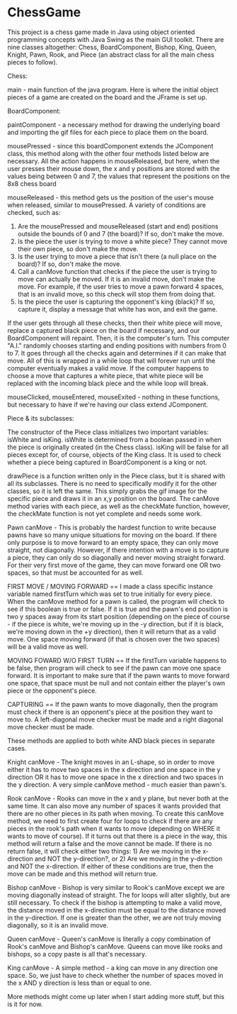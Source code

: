 # ChessGame

This project is a chess game made in Java using object oriented programming concepts with Java Swing as the main GUI toolkit. There are nine classes altogether: Chess,
BoardComponent, Bishop, King, Queen, Knight, Pawn, Rook, and Piece (an abstract class for all the main chess pieces to follow).

Chess:

main - main function of the java program. Here is where the initial object pieces of a game are created on the board and the JFrame is set up.



BoardComponent:

paintComponent - a necessary method for drawing the underlying board and importing the gif files for each piece to place them on the board.

mousePressed - since this boardComponent extends the JComponent class, this method along with the other four methods listed below are necessary. All the action happens in mouseReleased, but here, when the user presses their mouse down, the x and y positions are stored with the values being between 0 and 7, the values that represent the positions on the 8x8 chess board

mouseReleased - this method gets us the position of the user's mouse when released, similar to mousePressed. A variety of conditions are checked, such as:
  1) Are the mousePressed and mouseReleased (start and end) positions outside the bounds of 0 and 7 (the board)? If so, don't make the move.
  2) Is the piece the user is trying to move a white piece? They cannot move their own piece, so don't make the move.
  3) Is the user trying to move a piece that isn't there (a null place on the board)? If so, don't make the move.
  4) Call a canMove function that checks if the piece the user is trying to move can actually be moved. If it is an invalid move, don't make the move. For example,
     if the user tries to move a pawn forward 4 spaces, that is an invalid move, so this check will stop them from doing that.
  5) Is the piece the user is capturing the opponent's king (black)? If so, capture it, display a message that white has won, and exit the game.

If the user gets through all these checks, then their white piece will move, replace a captured black piece on the board if necessary, and our BoardComponent will repaint. Then, it is the computer's turn. This computer "A.I." randomly chooses starting and ending positions with numbers from 0 to 7. It goes through all the checks again and determines if it can make that move. All of this is wrapped in a while loop that will forever run until the computer eventually makes a valid move. If the computer happens to choose a move that captures a white piece, that white piece will be replaced with the incoming black piece and the while loop will break.

mouseClicked, mouseEntered, mouseExited - nothing in these functions, but necessary to have if we're having our class extend JComponent.



Piece & its subclasses:

The constructor of the Piece class initializes two important variables: isWhite and isKing. isWhite is determined from a boolean passed in when the piece is originally created (in the Chess class). isKing will be false for all pieces except for, of course, objects of the King class. It is used to check whether a piece being captured in BoardComponent is a king or not.

drawPiece is a function written only in the Piece class, but it is shared with all its subclasses. There is no need to specifically modify it for the other classes,
so it is left the same. This simply grabs the gif image for the specific piece and draws it in an x,y position on the board. The canMove method varies with each piece,
as well as the checkMate function, however, the checkMate function is not yet complete and needs some work.

Pawn canMove - This is probably the hardest function to write because pawns have so many unique situations for moving on the board. If there only purpose is to move 
forward to an empty space, they can only move straight, not diagonally. However, if there intention with a move is to capture a piece, they can only do so diagonally 
and never moving straight forward. For their very first move of the game, they can move forward one OR two spaces, so that must be accounted for as well.

FIRST MOVE / MOVING FORWARD == I made a class specific instance variable named firstTurn which was set to true initially for every piece. When the canMove method for
a pawn is called, the program will check to see if this boolean is true or false. If it is true and the pawn's end position is two y spaces away from its start position
(depending on the piece of course - if the piece is white, we're moving up in the -y direction, but if it is black, we're moving down in the +y direction), then it will
return that as a valid move. One space moving forward (if that is chosen over the two spaces) will be a valid move as well.

MOVING FOWARD W/O FIRST TURN == If the firstTurn variable happens to be false, then program will check to see if the pawn can move one space forward. It is important
to make sure that if the pawn wants to move forward one space, that space must be null and not contain either the player's own piece or the opponent's piece.

CAPTURING == If the pawn wants to move diagonally, then the program must check if there is an opponent's piece at the position they want to move to. A left-diagonal
move checker must be made and a right diagonal move checker must be made.

These methods are applied to both white AND black pieces in separate cases.



Knight canMove - The knight moves in an L-shape, so in order to move either it has to move two spaces in the x direction and one space in the y direction OR it has to
move one space in the x direction and two spaces in the y direction. A very simple canMove method - much easier than pawn's.

Rook canMove - Rooks can move in the x and y plane, but never both at the same time. It can also move any number of spaces it wants provided that there are no other
pieces in its path when moving. To create this canMove method, we need to first create four for loops to check if there are any pieces in the rook's path when it wants
to move (depending on WHERE it wants to move of course). If it turns out that there is a piece in the way, this method will return a false and the move cannot be made.
If there is no return false, it will check either two things: 1) Are we moving in the x-direction and NOT the y-direction?, or 2) Are we moving in the y-direction and
NOT the x-direction. If either of these conditions are true, then the move can be made and this method will return true.

Bishop canMove - Bishop is very similar to Rook's canMove except we are moving diagonally instead of straight. The for loops will alter slightly, but are still
necessary. To check if the bishop is attempting to make a valid move, the distance moved in the x-direction must be equal to the distance moved in the y-direction.
If one is greater than the other, we are not truly moving diagonally, so it is an invalid move.

Queen canMove - Queen's canMove is literally a copy combination of Rook's canMove and Bishop's canMove. Queens can move like rooks and bishops, so a copy paste is all
that's necessary.

King canMove - A simple method - a king can move in any direction one space. So, we just have to check whether the number of spaces moved in the x AND y direction is
less than or equal to one.


More methods might come up later when I start adding more stuff, but this is it for now.










